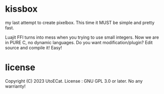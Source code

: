 # kissbox
my last attempt to create pixelbox.
This time it MUST be simple and pretty fast.

Luajit FFI turns into mess when you trying to use small integers.
Now we are in PURE C, no dynamic languages.
Do you want modification/plugin? Edit source and compile it! Easy!

# license
Copyright (C) 2023 UtoECat.
License : GNU GPL 3.0 or later.
No any warrianty!
